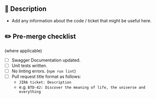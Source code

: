 ## :memo: Description

- Add any information about the code / ticket that might be useful here.

## :pencil2: Pre-merge checklist
(where applicable)

- [ ] Swagger Documentation updated.
- [ ] Unit tests written.
- [ ] No linting errors. (`npm run lint`)
- [ ] Pull request title format as follows:
  - `JIRA ticket: Description`
  - e.g. `BTD-42: Discover the meaning of life, the universe and everything`
